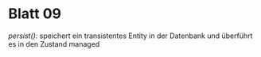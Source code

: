 # Blatt 09

*persist():* speichert ein transistentes Entity in der Datenbank und überführt es in den Zustand managed